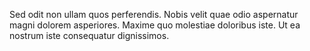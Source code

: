 Sed odit non ullam quos perferendis. Nobis velit quae odio aspernatur magni dolorem asperiores. Maxime quo molestiae doloribus iste. Ut ea nostrum iste consequatur dignissimos.